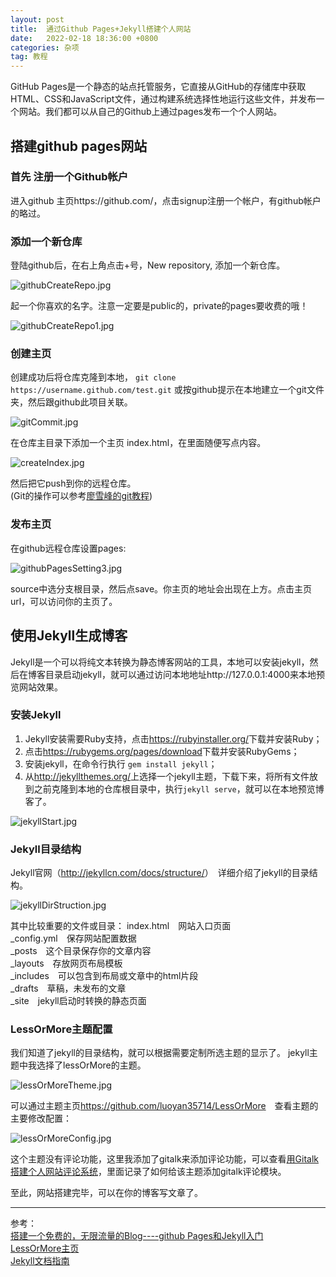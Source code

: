 ```yaml
---
layout: post
title:  通过Github Pages+Jekyll搭建个人网站
date:   2022-02-18 18:36:00 +0800
categories: 杂项
tag: 教程
---
```


<!--
* content
{:toc}
-->


GitHub Pages是一个静态的站点托管服务，它直接从GitHub的存储库中获取HTML、CSS和JavaScript文件，通过构建系统选择性地运行这些文件，并发布一个网站。我们都可以从自己的Github上通过pages发布一个个人网站。
## 搭建github pages网站
### 首先 注册一个Github帐户
进入github 主页https://github.com/，点击signup注册一个帐户，有github帐户的略过。
### 添加一个新仓库
登陆github后，在右上角点击+号，New repository, 添加一个新仓库。

![githubCreateRepo.jpg]({{site.imgurl}}/styles/images/githubPages/githubCreateRepo.jpg)  

起一个你喜欢的名字。注意一定要是public的，private的pages要收费的哦！  

![githubCreateRepo1.jpg]({{site.imgurl}}/styles/images/githubPages/githubCreateRepo1.jpg)  

### 创建主页
创建成功后将仓库克隆到本地，
`git clone https://username.github.com/test.git`
或按github提示在本地建立一个git文件夹，然后跟github此项目关联。

![gitCommit.jpg]({{site.imgurl}}/styles/images/githubPages/gitCommit.jpg)  

在仓库主目录下添加一个主页 index.html，在里面随便写点内容。

![createIndex.jpg]({{site.imgurl}}/styles/images/githubPages/createIndex.jpg)  

然后把它push到你的远程仓库。  
(Git的操作可以参考[廖雪峰的git教程](https://www.liaoxuefeng.com/wiki/896043488029600))

### 发布主页
在github远程仓库设置pages:

![githubPagesSetting3.jpg]({{site.imgurl}}/styles/images/githubPages/githubPagesSetting3.jpg)  

source中选分支根目录，然后点save。你主页的地址会出现在上方。点击主页url，可以访问你的主页了。

## 使用Jekyll生成博客
Jekyll是一个可以将纯文本转换为静态博客网站的工具，本地可以安装jekyll，然后在博客目录启动jekyll，就可以通过访问本地地址http://127.0.0.1:4000来本地预览网站效果。
### 安装Jekyll
1. Jekyll安装需要Ruby支持，点击<https://rubyinstaller.org/>下载并安装Ruby；
2. 点击<https://rubygems.org/pages/download>下载并安装RubyGems；
3. 安装jekyll，在命令行执行 `gem install jekyll`；
4. 从<http://jekyllthemes.org/>上选择一个jekyll主题，下载下来，将所有文件放到之前克隆到本地的仓库根目录中，执行`jekyll serve`，就可以在本地预览博客了。

![jekyllStart.jpg]({{site.imgurl}}/styles/images/githubPages/jekyllStart.jpg)  

### Jekyll目录结构
Jekyll官网（<http://jekyllcn.com/docs/structure/>）　详细介绍了jekyll的目录结构。

![jekyllDirStruction.jpg]({{site.imgurl}}/styles/images/githubPages/jekyllDirStruction.jpg)  

其中比较重要的文件或目录：
index.html　网站入口页面  
_config.yml　保存网站配置数据  
_posts　这个目录保存你的文章内容  
_layouts　存放网页布局模板  
_includes　可以包含到布局或文章中的html片段  
_drafts　草稿，未发布的文章  
_site　jekyll启动时转换的静态页面  

### LessOrMore主题配置
我们知道了jekyll的目录结构，就可以根据需要定制所选主题的显示了。
jekyll主题中我选择了lessOrMore的主题。

![lessOrMoreTheme.jpg]({{site.imgurl}}/styles/images/githubPages/lessOrMoreTheme.jpg)  

可以通过主题主页<https://github.com/luoyan35714/LessOrMore>　查看主题的主要修改配置：

![lessOrMoreConfig.jpg]({{site.imgurl}}/styles/images/githubPages/lessOrMoreConfig.jpg)  

这个主题没有评论功能，这里我添加了gitalk来添加评论功能，可以查看[用Gitalk搭建个人网站评论系统]({{site.baseurl}}/2022/02/21/用Gitalk搭建个人网站评论系统)，里面记录了如何给该主题添加gitalk评论模块。

至此，网站搭建完毕，可以在你的博客写文章了。


---
参考：  
[搭建一个免费的，无限流量的Blog----github Pages和Jekyll入门](http://www.ruanyifeng.com/blog/2012/08/blogging_with_jekyll.html)  
[LessOrMore主页](https://github.com/luoyan35714/LessOrMore)  
[Jekyll文档指南](http://jekyllcn.com/docs/home/)  






